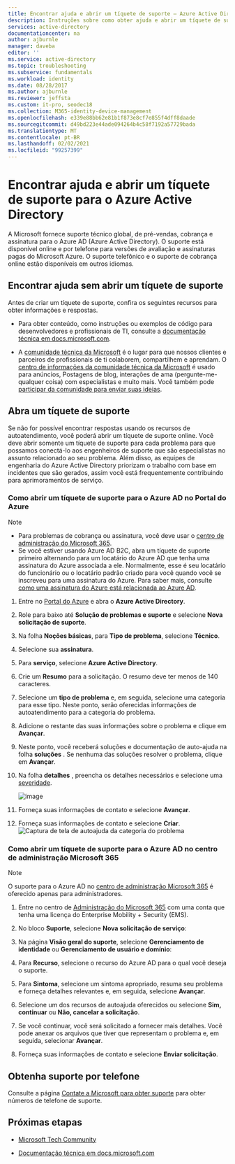 ```yaml
---
title: Encontrar ajuda e abrir um tíquete de suporte – Azure Active Directory | Microsoft Docs
description: Instruções sobre como obter ajuda e abrir um tíquete de suporte do Azure Active Directory.
services: active-directory
documentationcenter: na
author: ajburnle
manager: daveba
editor: ''
ms.service: active-directory
ms.topic: troubleshooting
ms.subservice: fundamentals
ms.workload: identity
ms.date: 08/28/2017
ms.author: ajburnle
ms.reviewer: jeffsta
ms.custom: it-pro, seodec18
ms.collection: M365-identity-device-management
ms.openlocfilehash: e339e88bb62e81b1f873e8cf7e855f4dff8daade
ms.sourcegitcommit: d49bd223e44ade094264b4c58f7192a57729bada
ms.translationtype: MT
ms.contentlocale: pt-BR
ms.lasthandoff: 02/02/2021
ms.locfileid: "99257399"
---
```

# <a name="find-help-and-open-a-support-ticket-for-azure-active-directory"></a>Encontrar ajuda e abrir um tíquete de suporte para o Azure Active Directory
A Microsoft fornece suporte técnico global, de pré-vendas, cobrança e assinatura para o Azure AD (Azure Active Directory). O suporte está disponível online e por telefone para versões de avaliação e assinaturas pagas do Microsoft Azure. O suporte telefônico e o suporte de cobrança online estão disponíveis em outros idiomas. 

## <a name="find-help-without-opening-a-support-ticket"></a>Encontrar ajuda sem abrir um tíquete de suporte

Antes de criar um tíquete de suporte, confira os seguintes recursos para obter informações e respostas. 

* Para obter conteúdo, como instruções ou exemplos de código para desenvolvedores e profissionais de TI, consulte a [documentação técnica em docs.microsoft.com](../index.yml).

* A [comunidade técnica da Microsoft](https://techcommunity.microsoft.com/) é o lugar para que nossos clientes e parceiros de profissionais de ti colaborem, compartilhem e aprendam. O [centro de informações da comunidade técnica da Microsoft](https://techcommunity.microsoft.com/t5/Community-Info-Center/ct-p/Community-Info-Center) é usado para anúncios, Postagens de blog, interações de ama (pergunte-me-qualquer coisa) com especialistas e muito mais. Você também pode [participar da comunidade para enviar suas ideias](https://techcommunity.microsoft.com/t5/Communities/ct-p/communities).


## <a name="open-a-support-ticket"></a>Abra um tíquete de suporte

Se não for possível encontrar respostas usando os recursos de autoatendimento, você poderá abrir um tíquete de suporte online. Você deve abrir somente um tíquete de suporte para cada problema para que possamos conectá-lo aos engenheiros de suporte que são especialistas no assunto relacionado ao seu problema. Além disso, as equipes de engenharia do Azure Active Directory priorizam o trabalho com base em incidentes que são gerados, assim você está frequentemente contribuindo para aprimoramentos de serviço.

### <a name="how-to-open-a-support-ticket-for-azure-ad-in-the-azure-portal"></a>Como abrir um tíquete de suporte para o Azure AD no Portal do Azure

> [!NOTE]
> * Para problemas de cobrança ou assinatura, você deve usar o [centro de administração do Microsoft 365](https://admin.microsoft.com).  
> * Se você estiver usando Azure AD B2C, abra um tíquete de suporte primeiro alternando para um locatário do Azure AD que tenha uma assinatura do Azure associada a ele. Normalmente, esse é seu locatário do funcionário ou o locatário padrão criado para você quando você se inscreveu para uma assinatura do Azure. Para saber mais, consulte [como uma assinatura do Azure está relacionada ao Azure AD](active-directory-how-subscriptions-associated-directory.md).

1. Entre no [Portal do Azure](https://portal.azure.com) e abra o **Azure Active Directory**.
   
1. Role para baixo até **Solução de problemas e suporte** e selecione **Nova solicitação de suporte**.
   
1. Na folha **Noções básicas**, para **Tipo de problema**, selecione **Técnico**.

1. Selecione sua **assinatura**.

1. Para **serviço**, selecione **Azure Active Directory**.

1. Crie um **Resumo** para a solicitação. O resumo deve ter menos de 140 caracteres.
  
1. Selecione um **tipo de problema** e, em seguida, selecione uma categoria para esse tipo. Neste ponto, serão oferecidas informações de autoatendimento para a categoria do problema.
  
1. Adicione o restante das suas informações sobre o problema e clique em **Avançar**. 

1. Neste ponto, você receberá soluções e documentação de auto-ajuda na folha **soluções** . Se nenhuma das soluções resolver o problema, clique em **Avançar**. 

1. Na folha **detalhes** , preencha os detalhes necessários e selecione uma [severidade](https://azure.microsoft.com/support/plans/response/). 
 
    ![image](https://user-images.githubusercontent.com/13383753/76565580-1c284900-6468-11ea-8c0f-85af98097b6f.png)
 
1. Forneça suas informações de contato e selecione **Avançar**. 

1. Forneça suas informações de contato e selecione **Criar**.
  ![Captura de tela de autoajuda da categoria do problema](./media/active-directory-troubleshooting-support-howto/open-support-ticket.png)

### <a name="how-to-open-a-support-ticket-for-azure-ad-in-the-microsoft-365-admin-center"></a>Como abrir um tíquete de suporte para o Azure AD no centro de administração Microsoft 365

> [!NOTE]
> O suporte para o Azure AD no [centro de administração Microsoft 365](https://admin.microsoft.com) é oferecido apenas para administradores.

1. Entre no centro de [Administração do Microsoft 365](https://admin.microsoft.com) com uma conta que tenha uma licença do Enterprise Mobility + Security (EMS).

1. No bloco **Suporte**, selecione **Nova solicitação de serviço**:

1. Na página **Visão geral do suporte**, selecione **Gerenciamento de identidade** ou **Gerenciamento de usuário e domínio**:

1. Para **Recurso**, selecione o recurso do Azure AD para o qual você deseja o suporte.

1. Para **Sintoma**, selecione um sintoma apropriado, resuma seu problema e forneça detalhes relevantes e, em seguida, selecione **Avançar**.

1. Selecione um dos recursos de autoajuda oferecidos ou selecione **Sim, continuar** ou **Não, cancelar a solicitação**.

1. Se você continuar, você será solicitado a fornecer mais detalhes. Você pode anexar os arquivos que tiver que representam o problema e, em seguida, selecionar **Avançar**.

1. Forneça suas informações de contato e selecione **Enviar solicitação**.

## <a name="get-phone-support"></a>Obtenha suporte por telefone

Consulte a página [Contate a Microsoft para obter suporte](https://portal.office.com/Support/ContactUs.aspx) para obter números de telefone de suporte.

##  <a name="next-steps"></a>Próximas etapas

* [Microsoft Tech Community](https://techcommunity.microsoft.com/)

* [Documentação técnica em docs.microsoft.com](../index.yml)
